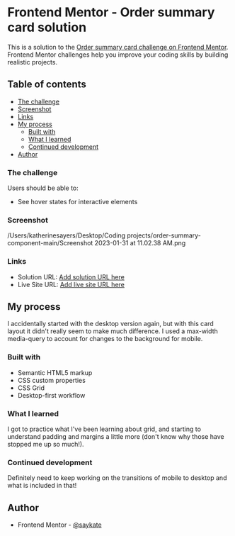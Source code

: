 # Frontend Mentor - Order summary card solution

This is a solution to the [Order summary card challenge on Frontend Mentor](https://www.frontendmentor.io/challenges/order-summary-component-QlPmajDUj). Frontend Mentor challenges help you improve your coding skills by building realistic projects. 

## Table of contents

  - [The challenge](#the-challenge)
  - [Screenshot](#screenshot)
  - [Links](#links)
- [My process](#my-process)
  - [Built with](#built-with)
  - [What I learned](#what-i-learned)
  - [Continued development](#continued-development)
- [Author](#author)


### The challenge

Users should be able to:

- See hover states for interactive elements

### Screenshot

/Users/katherinesayers/Desktop/Coding projects/order-summary-component-main/Screenshot 2023-01-31 at 11.02.38 AM.png

### Links

- Solution URL: [Add solution URL here](https://github.com/saykate/order-summary-component-main.git)
- Live Site URL: [Add live site URL here](https://saykate.github.io/order-summary-component-main/)

## My process
I accidentally started with the desktop version again, but with this card layout it didn't really seem to make much difference. I used a max-width media-query to account for changes to the background for mobile. 

### Built with

- Semantic HTML5 markup
- CSS custom properties
- CSS Grid
- Desktop-first workflow

### What I learned

I got to practice what I've been learning about grid, and starting to understand padding and margins a little more (don't know why those have stopped me up so much!).

### Continued development

Definitely need to keep working on the transitions of mobile to desktop and what is included in that! 

## Author

- Frontend Mentor - [@saykate](https://www.frontendmentor.io/profile/saykate)
